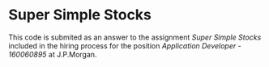 # Super Simple Stocks

This code is submited as an answer to the assignment _Super Simple Stocks_ included in the hiring process for the position _Application Developer - 160060895_ at J.P.Morgan. 





